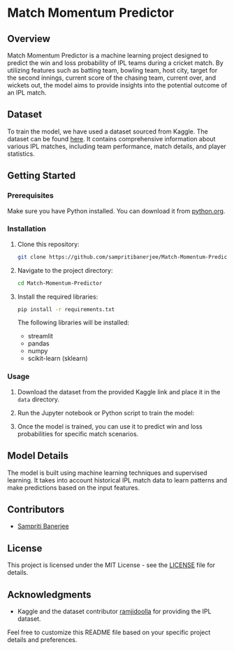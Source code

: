 
# Match Momentum Predictor

## Overview

Match Momentum Predictor is a machine learning project designed to predict the win and loss probability of IPL teams during a cricket match. By utilizing features such as batting team, bowling team, host city, target for the second innings, current score of the chasing team, current over, and wickets out, the model aims to provide insights into the potential outcome of an IPL match.

## Dataset

To train the model, we have used a dataset sourced from Kaggle. The dataset can be found [here](https://www.kaggle.com/datasets/ramjidoolla/ipl-data-set). It contains comprehensive information about various IPL matches, including team performance, match details, and player statistics.

## Getting Started

### Prerequisites

Make sure you have Python installed. You can download it from [python.org](https://www.python.org/).

### Installation

1. Clone this repository:

    ```bash
    git clone https://github.com/sampritibanerjee/Match-Momentum-Predictor.git
    ```

2. Navigate to the project directory:

    ```bash
    cd Match-Momentum-Predictor
    ```

3. Install the required libraries:

    ```bash
    pip install -r requirements.txt
    ```

    The following libraries will be installed:
    - streamlit
    - pandas
    - numpy
    - scikit-learn (sklearn)

### Usage

1. Download the dataset from the provided Kaggle link and place it in the `data` directory.

2. Run the Jupyter notebook or Python script to train the model:

3. Once the model is trained, you can use it to predict win and loss probabilities for specific match scenarios.

## Model Details

The model is built using machine learning techniques and supervised learning. It takes into account historical IPL match data to learn patterns and make predictions based on the input features.

## Contributors

-  [Sampriti Banerjee](https://github.com/sampritibanerjee)

## License

This project is licensed under the MIT License - see the [LICENSE](LICENSE) file for details.

## Acknowledgments

- Kaggle and the dataset contributor [ramjidoolla](https://www.kaggle.com/ramjidoolla) for providing the IPL dataset.

Feel free to customize this README file based on your specific project details and preferences.
